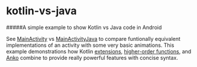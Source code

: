 # kotlin-vs-java
#####A simple example to show Kotlin vs Java code in Android

See [MainActivity](app/src/main/kotlin/com/basecamp/kotlin/activities/MainActivity.kt) vs [MainActivityJava](app/src/main/java/com/basecamp/kotlin/activities/MainActivityJava.java) to compare funtionally equivalent implementations of an activity with some very basic animations. This example demonstrations how Kotlin [extensions](https://kotlinlang.org/docs/reference/extensions.html), [higher-order functions](https://kotlinlang.org/docs/reference/lambdas.html), and [Anko](https://github.com/Kotlin/anko/blob/master/doc/ADVANCED.md) combine to provide really powerful features with concise syntax.
